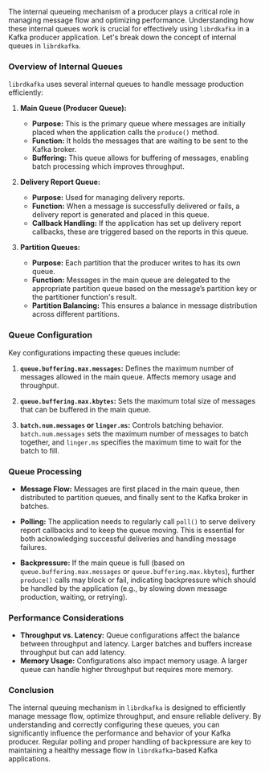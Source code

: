 The internal queueing mechanism of a producer plays a critical role in managing message flow and optimizing performance. Understanding how these internal queues work is crucial for effectively using `librdkafka` in a Kafka producer application. Let's break down the concept of internal queues in `librdkafka`.

### Overview of Internal Queues

`librdkafka` uses several internal queues to handle message production efficiently:

1. **Main Queue (Producer Queue):**
   - **Purpose:** This is the primary queue where messages are initially placed when the application calls the `produce()` method.
   - **Function:** It holds the messages that are waiting to be sent to the Kafka broker.
   - **Buffering:** This queue allows for buffering of messages, enabling batch processing which improves throughput.

2. **Delivery Report Queue:**
   - **Purpose:** Used for managing delivery reports.
   - **Function:** When a message is successfully delivered or fails, a delivery report is generated and placed in this queue.
   - **Callback Handling:** If the application has set up delivery report callbacks, these are triggered based on the reports in this queue.

3. **Partition Queues:**
   - **Purpose:** Each partition that the producer writes to has its own queue.
   - **Function:** Messages in the main queue are delegated to the appropriate partition queue based on the message’s partition key or the partitioner function's result.
   - **Partition Balancing:** This ensures a balance in message distribution across different partitions.

### Queue Configuration

Key configurations impacting these queues include:

1. **`queue.buffering.max.messages`:** Defines the maximum number of messages allowed in the main queue. Affects memory usage and throughput.

2. **`queue.buffering.max.kbytes`:** Sets the maximum total size of messages that can be buffered in the main queue.

3. **`batch.num.messages` or `linger.ms`:** Controls batching behavior. `batch.num.messages` sets the maximum number of messages to batch together, and `linger.ms` specifies the maximum time to wait for the batch to fill.

### Queue Processing

- **Message Flow:** Messages are first placed in the main queue, then distributed to partition queues, and finally sent to the Kafka broker in batches.
  
- **Polling:** The application needs to regularly call `poll()` to serve delivery report callbacks and to keep the queue moving. This is essential for both acknowledging successful deliveries and handling message failures.

- **Backpressure:** If the main queue is full (based on `queue.buffering.max.messages` or `queue.buffering.max.kbytes`), further `produce()` calls may block or fail, indicating backpressure which should be handled by the application (e.g., by slowing down message production, waiting, or retrying).

### Performance Considerations

- **Throughput vs. Latency:** Queue configurations affect the balance between throughput and latency. Larger batches and buffers increase throughput but can add latency.
- **Memory Usage:** Configurations also impact memory usage. A larger queue can handle higher throughput but requires more memory.

### Conclusion

The internal queuing mechanism in `librdkafka` is designed to efficiently manage message flow, optimize throughput, and ensure reliable delivery. By understanding and correctly configuring these queues, you can significantly influence the performance and behavior of your Kafka producer. Regular polling and proper handling of backpressure are key to maintaining a healthy message flow in `librdkafka`-based Kafka applications.
